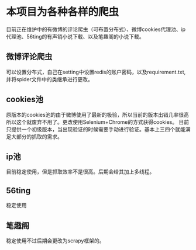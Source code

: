 # 本项目为各种各样的爬虫
目前正在维护中的有微博的评论爬虫（可布置分布式）、微博cookies代理池、ip代理池、56ting的有声销小说下载、以及笔趣阁的小说下载。<br>
## 微博评论爬虫
可以设置分布式，自己在setting中设置redis的账户密码，以及requirement.txt,并将spider文件中的类继承进行更改。<br>
## cookies池
原版本的cookies池的由于微博使用了最新的极验，所以当前的版本出错几率很高所以这个就废弃不用了。更改使用Selenium+Chrome的方式获得cookies。
目前只提供一个初级版本，当出现验证的时候需要手动进行验证。基本上三四个就能满足大部分的抓取的需求。
## ip池
目前稳定使用，但是抓取效率不是很高。后期会给其加上多线程。
## 56ting
稳定使用
## 笔趣阁
稳定使用不过后期会更改为scrapy框架的。
